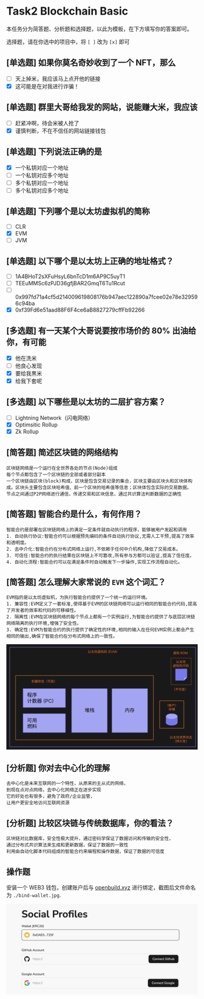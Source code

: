 # Task2 Blockchain Basic

本任务分为简答题、分析题和选择题，以此为模板，在下方填写你的答案即可。

选择题，请在你选中的项目中，将 `[ ]` 改为 `[x]` 即可

## [单选题] 如果你莫名奇妙收到了一个 NFT，那么

- [ ] 天上掉米，我应该马上点开他的链接
- [x] 这可能是在对我进行诈骗！

## [单选题] 群里大哥给我发的网站，说能赚大米，我应该

- [ ] 赶紧冲啊，待会米被人抢了
- [x] 谨慎判断，不在不信任的网站链接钱包

## [单选题] 下列说法正确的是

- [x] 一个私钥对应一个地址
- [ ] 一个私钥对应多个地址
- [ ] 多个私钥对应一个地址
- [ ] 多个私钥对应多个地址

## [单选题] 下列哪个是以太坊虚拟机的简称

- [ ] CLR
- [x] EVM
- [ ] JVM

## [单选题] 以下哪个是以太坊上正确的地址格式？

- [ ] 1A4BHoT2sXFuHsyL6bnTcD1m6AP9C5uyT1
- [ ] TEEuMMSc6zPJD36gfjBAR2GmqT6Tu1Rcut
- [ ] 0x997fd71a4cf5d214009619808176b947aec122890a7fcee02e78e329596c94ba
- [x] 0xf39Fd6e51aad88F6F4ce6aB8827279cffFb92266

## [多选题] 有一天某个大哥说要按市场价的 80% 出油给你，有可能

- [x] 他在洗米
- [ ] 他良心发现
- [x] 要给我黒米
- [x] 给我下套呢

## [多选题] 以下哪些是以太坊的二层扩容方案？

- [ ] Lightning Network（闪电网络）
- [x] Optimsitic Rollup
- [x] Zk Rollup

## [简答题] 简述区块链的网络结构

```
区块链网络是一个运行在全世界各处的节点(Node)组成
每个节点都包含了一个区块链的全部或者部分副本
一个区块链由区块(block)构成，区块是包含交易记录的集合，区块主要由区块头和区块体构成。区块头主要包含区块哈希值、前一个区块的哈希值等信息；区块体包含实际的交易数据。
节点之间通过P2P网络进行通信，传递交易和区块信息，通过共识算法判断数据的正确性
```

## [简答题] 智能合约是什么，有何作用？

```
智能合约是部署在区块链网络上的满足一定条件就自动执行的程序，能够被用户发起和调用
1. 自动执行协议:智能合约可以根据预先编码的条件自动执行协议,无需人工干预,提高了效率和透明度。
2. 去中介化:智能合约在分布式网络上运行,不依赖于任何中介机构,降低了交易成本。
3. 可信任:智能合约的执行结果在区块链上不可篡改,所有参与方都可以验证,提高了信任度。
4. 自动化流程:智能合约可以在满足条件时自动触发下一步操作,实现工作流程自动化。

```

## [简答题] 怎么理解大家常说的 `EVM` 这个词汇？

```
EVM指的是以太坊虚拟机，为执行智能合约提供了一个统一的运行环境。
1. 兼容性:EVM定义了一套标准,使得基于EVM的区块链网络可以运行相同的智能合约代码,提高了开发者的效率和代码的可移植性。
2. 隔离性:EVM在区块链网络的每个节点上都有一个实例运行,为智能合约提供了与底层区块链网络隔离的执行环境,增强了安全性。
3. 确定性:EVM为智能合约的执行提供了确定性的环境,相同的输入在任何EVM实例上都会产生相同的输出,确保了智能合约在分布式网络上的一致性。
```
![alt text](image.png)

## [分析题] 你对去中心化的理解

```
去中心化是未来互联网的一个特性，从原来的主从式的网络，
到现在点对点网络，去中心化网络正在逐步实现
它的好处也有很多，避免了政府/企业监管，
让用户更安全地访问互联网资源
```

## [分析题] 比较区块链与传统数据库，你的看法？

```
区块链对比数据库，安全性极大提升，通过密码学保证了数据访问和传输的安全性，
通过分布式共识算法来生成和更新数据，保证了数据的一致性
利用由自动化脚本代码组成的智能合约来编程和操作数据，保证了数据的可信度
```

## 操作题

安装一个 WEB3 钱包，创建账户后与 [openbuild.xyz](https://openbuild.xyz/profile) 进行绑定，截图后文件命名为 `./bind-wallet.jpg`.

![alt text](./bind-wallet.png)